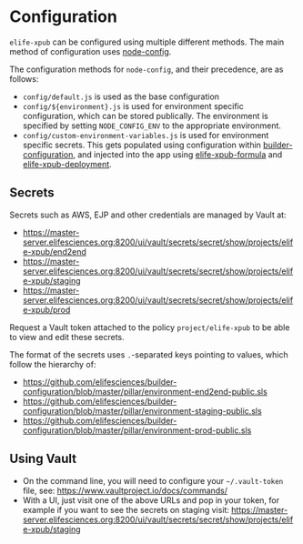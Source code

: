 # Configuration

`elife-xpub` can be configured using multiple different methods. The main method of configuration uses [node-config](https://github.com/lorenwest/node-config).

The configuration methods for `node-config`, and their precedence, are as follows:

- `config/default.js` is used as the base configuration
- `config/${environment}.js` is used for environment specific configuration, which can be stored publically. The environment is specified by setting `NODE_CONFIG_ENV` to the appropriate environment.
- `config/custom-environment-variables.js` is used for environment specific secrets. This gets populated using configuration within [builder-configuration](https://github.com/elifesciences/builder-configuration), and injected into the app using [elife-xpub-formula](https://github.com/elifesciences/elife-xpub-formula) and [elife-xpub-deployment](https://github.com/elifesciences/elife-xpub-deployment).

## Secrets

Secrets such as AWS, EJP and other credentials are managed by Vault at:

- https://master-server.elifesciences.org:8200/ui/vault/secrets/secret/show/projects/elife-xpub/end2end
- https://master-server.elifesciences.org:8200/ui/vault/secrets/secret/show/projects/elife-xpub/staging
- https://master-server.elifesciences.org:8200/ui/vault/secrets/secret/show/projects/elife-xpub/prod

Request a Vault token attached to the policy `project/elife-xpub` to be able to view and edit these secrets.

The format of the secrets uses `.`-separated keys pointing to values, which follow the hierarchy of:

- https://github.com/elifesciences/builder-configuration/blob/master/pillar/environment-end2end-public.sls
- https://github.com/elifesciences/builder-configuration/blob/master/pillar/environment-staging-public.sls
- https://github.com/elifesciences/builder-configuration/blob/master/pillar/environment-prod-public.sls

## Using Vault

- On the command line, you will need to configure your `~/.vault-token` file, see: https://www.vaultproject.io/docs/commands/
- With a UI, just visit one of the above URLs and pop in your token, for example if you want to see the secrets on staging visit: https://master-server.elifesciences.org:8200/ui/vault/secrets/secret/show/projects/elife-xpub/staging
